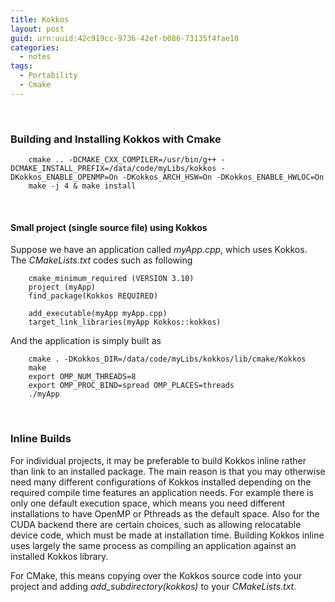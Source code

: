 ```yaml
---
title: Kokkos
layout: post
guid: urn:uuid:42c919cc-9736-42ef-b086-73135f4fae10
categories:
  - notes
tags:
  - Portability
  - Cmake
---
```


&nbsp;

### Building and Installing Kokkos with Cmake

```
    cmake .. -DCMAKE_CXX_COMPILER=/usr/bin/g++ -DCMAKE_INSTALL_PREFIX=/data/code/myLibs/kokkos -DKokkos_ENABLE_OPENMP=On -DKokkos_ARCH_HSW=On -DKokkos_ENABLE_HWLOC=On
    make -j 4 & make install
```

&nbsp;

#### Small project (single source file) using Kokkos
Suppose we have an application called *myApp.cpp*, which uses Kokkos. The *CMakeLists.txt* codes such as following
```
    cmake_minimum_required (VERSION 3.10)
    project (myApp)
    find_package(Kokkos REQUIRED)
    
    add_executable(myApp myApp.cpp)
    target_link_libraries(myApp Kokkos::kokkos)
```

And the application is simply built as
```
    cmake . -DKokkos_DIR=/data/code/myLibs/kokkos/lib/cmake/Kokkos
    make 
    export OMP_NUM_THREADS=8
    export OMP_PROC_BIND=spread OMP_PLACES=threads
    ./myApp
```


&nbsp;

### Inline Builds
For individual projects, it may be preferable to build Kokkos inline rather than link to an installed package. The main reason is that you may otherwise need many different configurations 
of Kokkos installed depending on the required compile time features an application needs. For example there is only one default execution space, which means you need different installations 
to have OpenMP or Pthreads as the default space. Also for the CUDA backend there are certain choices, such as allowing relocatable device code, which must be made at installation time. 
Building Kokkos inline uses largely the same process as compiling an application against an installed Kokkos library.

For CMake, this means copying over the Kokkos source code into your project and adding *add_subdirectory(kokkos)* to your *CMakeLists.txt*.

